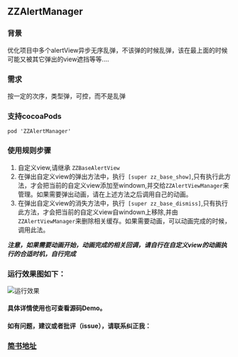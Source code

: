 ## ZZAlertManager

### 背景
 优化项目中多个alertView异步无序乱弹，不该弹的时候乱弹，该在最上面的时候可能又被其它弹出的view遮挡等等....
 
### 需求
按一定的次序，类型弹，可控，而不是乱弹

### 支持cocoaPods
```pod 'ZZAlertManager'```

### 使用规则步骤
1. 自定义view,请继承 ```ZZBaseAlertView```
2. 在弹出自定义view的弹出方法中，执行``` [super zz_base_show]```,只有执行此方法，才会把当前的自定义view添加至windown,并交给```ZZAlertViewManager```来管理。如果需要弹出动画，请在上述方法之后调用自己的动画。
3. 在弹出自定义view的消失方法中，执行``` [super zz_base_dismiss]```,只有执行此方法，才会把当前的自定义view自windown上移除,并由```ZZAlertViewManager```来删除相关缓存。如果需要动画，可以动画完成的时候，调用此法。

***注意，如果需要动画开始，动画完成的相关回调，请自行在自定义view的动画执行的合适时机，自行完成***


### 运行效果图如下：

![运行效果](run.gif)

#### 具体详情使用也可查看源码Demo。


#### 如有问题，建议或者批评（issue），请联系纠正我：
### [简书地址](https://www.jianshu.com/u/6f333144f665)





